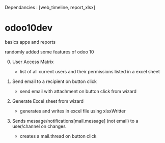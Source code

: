 Dependancies : [web_timeline, report_xlsx]

# odoo10dev
basics apps and reports

randomly added some features of odoo 10

0. User Access Matrix
    - list of all current users and their permissions listed in a excel sheet
    
1. Send email to a recipient on button click
    - send email with attachment on button click from wizard   
    
2. Generate Excel sheet from wizard
    - generates and writes in excel file using xlsxWritter
    
3. Sends message/notifications[mail.message] (not email) to a user/channel on changes 
    - creates a mail.thread on button click
